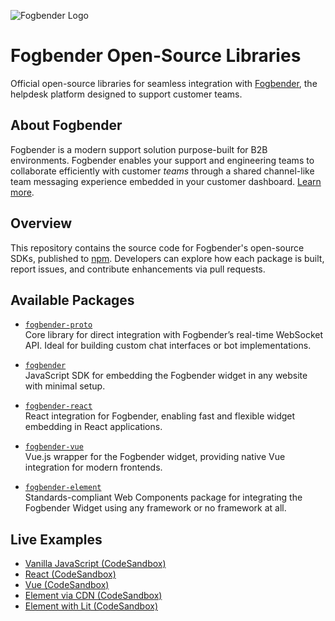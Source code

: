 ![Fogbender Logo](https://pbs.twimg.com/profile_images/1312524109218111489/1e7X9EZ5_400x400.png)

# Fogbender Open-Source Libraries

Official open-source libraries for seamless integration with [Fogbender](https://fogbender.com), the helpdesk platform designed to support customer teams.

## About Fogbender

Fogbender is a modern support solution purpose-built for B2B environments. Fogbender enables your support and engineering teams to collaborate efficiently with customer _teams_ through a shared channel-like team messaging experience embedded in your customer dashboard. [Learn more](https://fogbender.com/).

## Overview

This repository contains the source code for Fogbender's open-source SDKs, published to [npm](https://www.npmjs.com/). Developers can explore how each package is built, report issues, and contribute enhancements via pull requests.

## Available Packages

- [`fogbender-proto`](https://www.npmjs.com/package/fogbender-proto)  
  Core library for direct integration with Fogbender’s real-time WebSocket API. Ideal for building custom chat interfaces or bot implementations.

- [`fogbender`](https://www.npmjs.com/package/fogbender)  
  JavaScript SDK for embedding the Fogbender widget in any website with minimal setup.

- [`fogbender-react`](https://www.npmjs.com/package/fogbender-react)  
  React integration for Fogbender, enabling fast and flexible widget embedding in React applications.

- [`fogbender-vue`](https://www.npmjs.com/package/fogbender-react)  
  Vue.js wrapper for the Fogbender widget, providing native Vue integration for modern frontends.

- [`fogbender-element`](https://www.npmjs.com/package/fogbender-element)  
  Standards-compliant Web Components package for integrating the Fogbender Widget using any framework or no framework at all.

## Live Examples

- [Vanilla JavaScript (CodeSandbox)](https://codesandbox.io/s/github/fogbender/fogbender-oss/tree/main/examples/vanilla?file=/src/index.ts)  
- [React (CodeSandbox)](https://codesandbox.io/s/github/fogbender/fogbender-oss/tree/main/examples/react)  
- [Vue (CodeSandbox)](https://codesandbox.io/s/github/fogbender/fogbender-oss/tree/main/examples/vue)  
- [Element via CDN (CodeSandbox)](https://codesandbox.io/s/github/fogbender/fogbender-oss/tree/main/examples/element-cdn)  
- [Element with Lit (CodeSandbox)](https://codesandbox.io/s/github/fogbender/fogbender-oss/tree/main/examples/element-lit)
